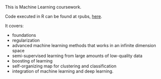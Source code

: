 This is Machine Learning coursework.

Code executed in R can be found at rpubs, [here](https://rpubs.com/GMortensen).

It covers:

* foundations
* regularization
* advanced machine learning methods that works in an infinite
  dimension space
* semi-supervised learning from large amounts of low-quality data
* boosting of learning
* self-organizing map for clustering and classification
* integration of machine learning and deep learning.